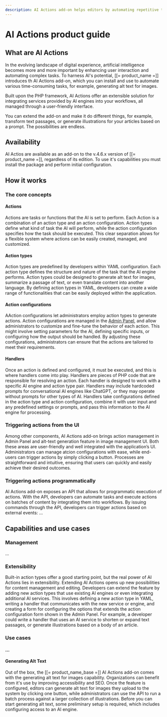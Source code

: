 ```yaml
---
description: AI Actions add-on helps editors by automating repetitive tasks.
---
```


# AI Actions product guide

## What are AI Actions

In the evolving landscape of digital experience, artificial intelligence becomes more and more important by enhancing user interaction and automating complex tasks.
To harness AI's potential, [[= product_name =]] introduces th AI Actions add-on, which you can install and use to automate various time-consuming tasks, for example, generating alt text for images.

Built upon the PHP framework, AI Actions offer an extensible solution for integrating services provided by AI engines into your workflows, all managed through a user-friendly interface.

You can extend the add-on and make it do different things, for example, transform text passages, or generate illustrations for your articles based on a prompt.
The possibilities are endless.

## Availability

AI Actios are available as an add-on to the v.4.6.x version of [[= product_name =]], regardless of its edition.
To use it's capabilities you must install the package and perform initial configuration.

## How it works

### The core concepts

#### Actions

Actions are tasks or functions that the AI is set to perform.
Each Action is a combination of an action type and an action configuration.
Action types define what kind of task the AI will perform, while the action configuration specifies how the task should be executed.
This clear separation allows for a flexible system where actions can be easily created, managed, and customized.

#### Action types

Action types are predefined by developers within YAML configuration.
Each action type defines the structure and nature of the task that the AI engine performs.
Action types could be designed to generate alt text for images, summarize a passage of text, or even translate content into another language.
By defining action types in YAML, developers can create a wide range of functionalities that can be easily deployed within the application.

#### Action configurations

AAction configurations let administrators employ action types to generate actions.
Action configurations are managed in the [Admin Panel](admin_panel.md), and allow administrators to customize and fine-tune the behavior of each action.
This might involve setting parameters for the AI, defining specific inputs, or configuring how the output should be handled.
By adjusting these configurations, administrators can ensure that the actions are tailored to meet their requirements.

#### Handlers

Once an action is defined and configured, it must be executed, and this is where handlers come into play.
Handlers are pieces of PHP code that are responsible for resolving an action.
Each handler is designed to work with a specific AI engine and action type pair.
Handlers may include hardcoded prompts for conversational AI engines like ChatGPT, or they may operate without prompts for other types of AI.
Handlers take configurations defined in the action type and action configuration, combine it with user input and any predefined settings or prompts, and pass this information to the AI engine for processing.

### Triggering actions from the UI

Among other components, AI Actions add-on brings action management in Admin Panel and alt-text generation feature in image management UI.
Both these areas are user-friendly and well integrated with the application’s UI.
Administrators can manage atcion configurations with ease, while end-users can trigger actions by simply clicking a button. 
Processes are straightforward and intuitive, ensuring that users can quickly and easily achieve their desired outcomes.

### Triggering actions programmatically

AI Actions add-on exposes an API that allows for programmatic execution of actions.
With the API, developers can automate tasks and execute actions on batches of content by integrating them into workflows.
By issuing commands through the API, developers can trigger actions based on external events:
...

## Capabilities and use cases

### Management

...

### Extensibility

Built-in action types offer a good starting point, but the real power of AI Actions lies in extensibility.
Extending AI Actions opens up new possibilities for content management and editing.
Developers can extend the feature by adding new action types that use existing AI engines or even integrating additional AI services.
This involves defining a new action type in YAML, writing a handler that communicates with the new service or engine, and creating a form for configuring the options that extends the action configuration form shown in the Admin Panel.
For example, a developer could write a handler that uses an AI service to shorten or expand text passages, or generate illustrations based on a body of an article.

### Use cases

#### ...

#### Generating Alt Text

Out of the box, the [[= product_name_base =]] AI Actions add-on comes with the generating alt text for images capability.
Organizations can benefit from it's use by improving accessibility and SEO.
Once the feature is configured, editors can generate alt text for images they upload to the system by clicking one button, while administrators can use the API to run a batch process against a larger collection of illustrations.
Before you can start generating alt text, some preliminary setup is required, which includes configuring access to an AI engine.